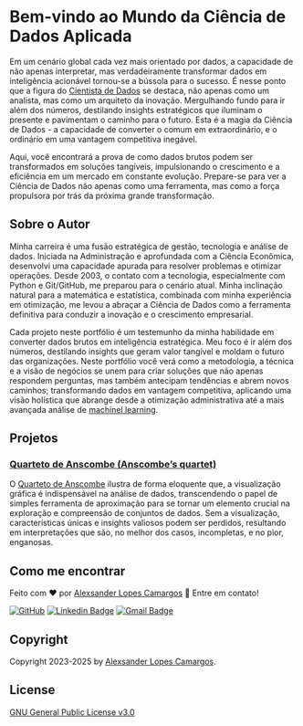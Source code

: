 # Bem-vindo ao Mundo da Ciência de Dados Aplicada

Em um cenário global cada vez mais orientado por dados, a capacidade de não apenas interpretar, mas verdadeiramente transformar dados em inteligência acionável tornou-se a bússola para o sucesso. É nesse ponto que a figura do [Cientista de Dados](https://pt.wikipedia.org/wiki/Ci%C3%AAncia_de_dados) se destaca, não apenas como um analista, mas como um arquiteto da inovação. Mergulhando fundo para ir além dos números, destilando insights estratégicos que iluminam o presente e pavimentam o caminho para o futuro. Esta é a magia da Ciência de Dados - a capacidade de converter o comum em extraordinário, e o ordinário em uma vantagem competitiva inegável.

Aqui, você encontrará a prova de como dados brutos podem ser transformados em soluções tangíveis, impulsionando o crescimento e a eficiência em um mercado em constante evolução. Prepare-se para ver a Ciência de Dados não apenas como uma ferramenta, mas como a força propulsora por trás da próxima grande transformação.


## Sobre o Autor

Minha carreira é uma fusão estratégica de gestão, tecnologia e análise de dados. Iniciada na Administração e aprofundada com a Ciência Econômica, desenvolvi uma capacidade apurada para resolver problemas e otimizar operações. Desde 2003, o contato com a tecnologia, especialmente com Python e Git/GitHub, me preparou para o cenário atual. Minha inclinação natural para a matemática e estatística, combinada com minha experiência em otimização, me levou a abraçar a Ciência de Dados como a ferramenta definitiva para conduzir a inovação e o crescimento empresarial.

Cada projeto neste portfólio é um testemunho da minha habilidade em converter dados brutos em inteligência estratégica. Meu foco é ir além dos números, destilando insights que geram valor tangível e moldam o futuro das organizações. Neste portfólio você verá como a metodologia, a técnica e a visão de negócios se unem para criar soluções que não apenas respondem perguntas, mas também antecipam tendências e abrem novos caminhos; transformando dados em vantagem competitiva, aplicando uma visão holística que abrange desde a otimização administrativa até a mais avançada análise de [machinel learning](https://pt.wikipedia.org/wiki/Aprendizado_de_m%C3%A1quina).


## Projetos

### [Quarteto de Anscombe (Anscombe’s quartet)](https://nbviewer.org/github/alexcamargos/data-scientist/blob/main/anscombe_quartet.ipynb)

O [Quarteto de Anscombe](https://pt.wikipedia.org/wiki/Quarteto_de_Anscombe) ilustra de forma eloquente que, a visualização gráfica é indispensável na análise de dados, transcendendo o papel de simples ferramenta de aproximação para se tornar um elemento crucial na exploração e compreensão de conjuntos de dados. Sem a visualização, características únicas e insights valiosos podem ser perdidos, resultando em interpretações que são, no melhor dos casos, incompletas, e no pior, enganosas.


## Como me encontrar

Feito com :heart: por [Alexsander Lopes Camargos](https://github.com/alexcamargos) :wave: Entre em contato!

[![GitHub](https://img.shields.io/badge/-AlexCamargos-1ca0f1?style=flat-square&labelColor=1ca0f1&logo=github&logoColor=white&link=https://github.com/alexcamargos)](https://github.com/alexcamargos)
[![Linkedin Badge](https://img.shields.io/badge/-alexcamargos-1ca0f1?style=flat-square&logo=Linkedin&logoColor=white&link=https://www.linkedin.com/in/alexcamargos/)](https://www.linkedin.com/in/alexcamargos/)
[![Gmail Badge](https://img.shields.io/badge/-alcamargos@vivaldi.net-1ca0f1?style=flat-square&labelColor=1ca0f1&logo=Gmail&logoColor=white&link=mailto:alcamargos@vivaldi.net)](mailto:alcamargos@vivaldi.net)


## Copyright

Copyright 2023-2025 by [Alexsander Lopes Camargos](mailto:alcamargos@vivaldi.net).


## License

[GNU General Public License v3.0](LICENSE)